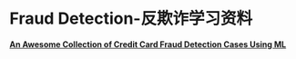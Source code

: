# Fraud Detection-反欺诈学习资料



[**An Awesome Collection of Credit Card Fraud Detection Cases Using ML**](https://arxiv.org/pdf/2010.06479.pdf)


